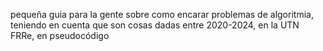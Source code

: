 pequeña guia para la gente sobre como encarar problemas de algoritmia, teniendo en cuenta que son cosas dadas entre 2020-2024, en la UTN FRRe, en pseudocódigo
